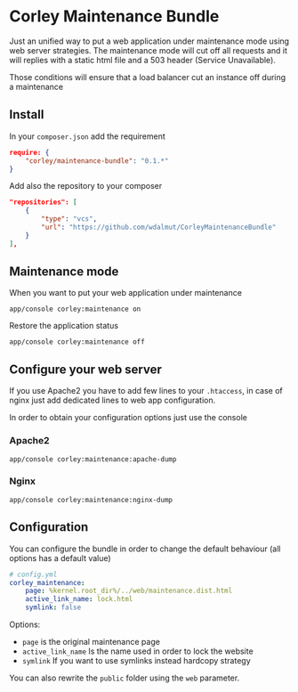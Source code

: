 # Corley Maintenance Bundle

Just an unified way to put a web application under maintenance mode using web server strategies. The maintenance
mode will cut off all requests and it will replies with a static html file and a 503 header (Service Unavailable).

Those conditions will ensure that a load balancer cut an instance off during a maintenance

## Install

In your `composer.json` add the requirement

```json
require: {
    "corley/maintenance-bundle": "0.1.*"
}
```

Add also the repository to your composer

```json
"repositories": [
    {
        "type": "vcs",
        "url": "https://github.com/wdalmut/CorleyMaintenanceBundle"
    }
],
```

## Maintenance mode

When you want to put your web application under maintenance

```shell
app/console corley:maintenance on
```

Restore the application status

```shell
app/console corley:maintenance off
```

## Configure your web server

If you use Apache2 you have to add few lines to your `.htaccess`, in case of nginx just add dedicated
lines to web app configuration.

In order to obtain your configuration options just use the console

### Apache2

```shell
app/console corley:maintenance:apache-dump
```
### Nginx

```shell
app/console corley:maintenance:nginx-dump
```

## Configuration

You can configure the bundle in order to change the default behaviour (all options has a default value)

```yml
# config.yml
corley_maintenance:
    page: %kernel.root_dir%/../web/maintenance.dist.html
    active_link_name: lock.html
    symlink: false
```

Options:

* `page` is the original maintenance page
* `active_link_name` Is the name used in order to lock the website
* `symlink` If you want to use symlinks instead hardcopy strategy

You can also rewrite the `public` folder using the `web` parameter.


